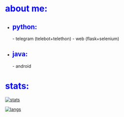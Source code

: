 <h1 style="color:blue;">about me:</h1>

- <h2 style="color:blue;">python:</h2>
  - telegram (telebot+telethon)
  - web (flask+selenium)
- <h2 style="color:blue;">java:</h2>
  - android 

<h1 style="color:blue;">stats:</h1>

[![stats](https://github-readme-stats.vercel.app/api?username=artkegor&theme=material-palenight)](https://github.com/artkegor)

[![langs](https://github-readme-stats.vercel.app/api/top-langs/?username=artkegor&exclude_repo=dotfiles&langs_count=8&layout=compact&theme=material-palenight)](https://github.com/artkegor?tab=repositories)
